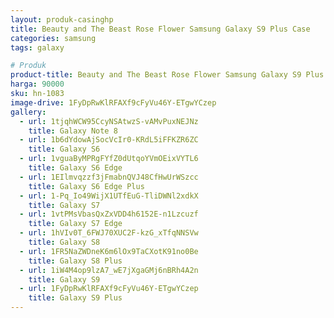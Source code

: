```yaml
---
layout: produk-casinghp
title: Beauty and The Beast Rose Flower Samsung Galaxy S9 Plus Case
categories: samsung
tags: galaxy

# Produk
product-title: Beauty and The Beast Rose Flower Samsung Galaxy S9 Plus Case
harga: 90000
sku: hn-1083
image-drive: 1FyDpRwKlRFAXf9cFyVu46Y-ETgwYCzep
gallery:
  - url: 1tjqhWCW95CcyNSAtwzS-vAMvPuxNEJNz
    title: Galaxy Note 8
  - url: 1b6dYdowAjSocVcIr0-KRdL5iFFKZR6ZC
    title: Galaxy S6
  - url: 1vguaByMPRgFYfZ0dUtqoYVmOEixVYTL6
    title: Galaxy S6 Edge
  - url: 1EIlmvqzzf3jFmabnQVJ48CfHwUrWSzcc
    title: Galaxy S6 Edge Plus
  - url: 1-Pq_Io49WijX1UTfEuG-TliDWNl2xdkX
    title: Galaxy S7
  - url: 1vtPMsVbasQxZxVDD4h6152E-n1Lzcuzf
    title: Galaxy S7 Edge
  - url: 1hVIv0T_6FWJ70XUC2F-kzG_xTfqNNSVw
    title: Galaxy S8
  - url: 1FR5NaZWDneK6m6lOx9TaCXotK91no0Be
    title: Galaxy S8 Plus
  - url: 1iW4M4op9lzA7_wE7jXgaGMj6nBRh4A2n
    title: Galaxy S9
  - url: 1FyDpRwKlRFAXf9cFyVu46Y-ETgwYCzep
    title: Galaxy S9 Plus
---
```

